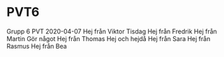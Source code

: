 # PVT6
Grupp 6 PVT
2020-04-07
Hej från Viktor
Tisdag
Hej från Fredrik
Hej från Martin
Gör något
Hej från Thomas
Hej och hejdå
Hej från Sara
Hej från Rasmus
Hej från Bea

